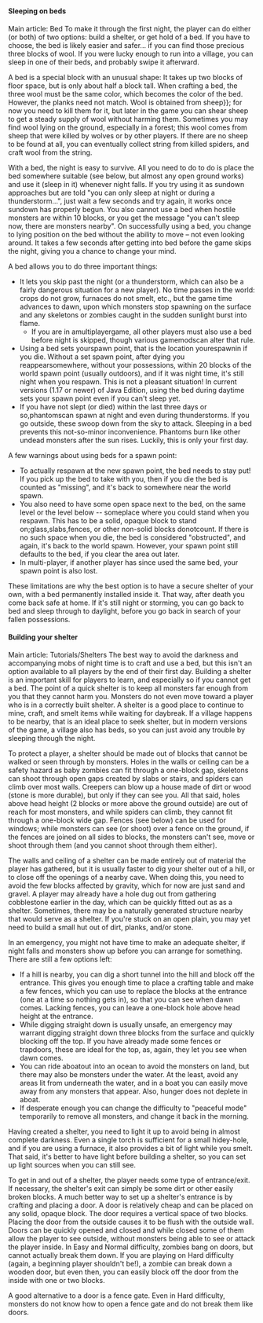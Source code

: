 ### 
#### Sleeping on beds
Main article: Bed
To make it through the first night, the player can do either (or both) of two options: build a shelter, or get hold of a bed. If you have to choose, the bed is likely easier and safer... if you can find those precious three blocks of wool. If you were lucky enough to run into a village, you can sleep in one of their beds, and probably swipe it afterward.

A bed is a special block with an unusual shape: It takes up two blocks of floor space, but is only about half a block tall. When crafting a bed, the three wool must be the same color, which becomes the color of the bed. However, the planks need not match. Wool is obtained from sheep}}; for now you need to kill them for it, but later in the game you can shear sheep to get a steady supply of wool without harming them. Sometimes you may find wool lying on the ground, especially in a forest; this wool comes from sheep that were killed by wolves or by other players. If there are no sheep to be found at all, you can eventually collect string from killed spiders, and craft wool from the string.


With a bed, the night is easy to survive. All you need to do to do is place the bed somewhere suitable (see below, but almost any open ground works) and use it (sleep in it) whenever night falls. If you try using it as sundown approaches but are told "you can only sleep at night or during a thunderstorm...", just wait a few seconds and try again, it works once sundown has properly begun. You also cannot use a bed when hostile monsters are within 10 blocks, or you get the message "you can't sleep now, there are monsters nearby". On successfully using a bed, you change to lying position on the bed without the ability to move – not even looking around. It takes a few seconds after getting into bed before the game skips the night, giving you a chance to change your mind.

A bed allows you to do three important things:

- It lets you skip past the night (or a thunderstorm, which can also be a fairly dangerous situation for a new player). No time passes in the world: crops do not grow, furnaces do not smelt, etc., but the game time advances to dawn, upon which monsters stop spawning on the surface and any skeletons or zombies caught in the sudden sunlight burst into flame.
	- If you are in amultiplayergame, all other players must also use a bed before night is skipped, though various gamemodscan alter that rule.
- Using a bed sets yourspawn point, that is the location yourespawnin if you die. Without a set spawn point, after dying you reappearsomewhere, without your possessions, within 20 blocks of the world spawn point (usually outdoors), and if it was night time, it's still night when you respawn. This is not a pleasant situation! In current versions (1.17 or newer) of Java Edition, using the bed during daytime sets your spawn point even if you can't sleep yet.
- If you have not slept (or died) within the last three days or so,phantomscan spawn at night and even during thunderstorms. If you go outside, these swoop down from the sky to attack. Sleeping in a bed prevents this not-so-minor inconvenience. Phantoms burn like other undead monsters after the sun rises. Luckily, this is only your first day.

A few warnings about using beds for a spawn point:

- To actually respawn at the new spawn point, the bed needs to stay put! If you pick up the bed to take with you, then if you die the bed is counted as "missing", and it's back to somewhere near the world spawn.
- You also need to have some open space next to the bed, on the same level or the level below -- someplace where you could stand when you respawn. This has to be a solid, opaque block to stand on;glass,slabs,fences, or other non-solid blocks donotcount. If there is no such space when you die, the bed is considered "obstructed", and again, it's back to the world spawn. However, your spawn point still defaults to the bed, if you clear the area out later.
- In multi-player, if another player has since used the same bed, your spawn point is also lost.

These limitations are why the best option is to have a secure shelter of your own, with a bed permanently installed inside it. That way, after death you come back safe at home. If it's still night or storming, you can go back to bed and sleep through to daylight, before you go back in search of your fallen possessions.

#### Building your shelter
Main article: Tutorials/Shelters
The best way to avoid the darkness and accompanying mobs of night time is to craft and use a bed, but this isn't an option available to all players by the end of their first day. Building a shelter is an important skill for players to learn, and especially so if you cannot get a bed. The point of a quick shelter is to keep all monsters far enough from you that they cannot harm you. Monsters do not even move toward a player who is in a correctly built shelter. A shelter is a good place to continue to mine, craft, and smelt items while waiting for daybreak. If a village happens to be nearby, that is an ideal place to seek shelter, but in modern versions of the game, a village also has beds, so you can just avoid any trouble by sleeping through the night. 

To protect a player, a shelter should be made out of blocks that cannot be walked or seen through by monsters. Holes in the walls or ceiling can be a safety hazard as baby zombies can fit through a one-block gap, skeletons can shoot through open gaps created by slabs or stairs, and spiders can climb over most walls. Creepers can blow up a house made of dirt or wood (stone is more durable), but only if they can see you. All that said, holes above head height (2 blocks or more above the ground outside) are out of reach for most monsters, and while spiders can climb, they cannot fit through a one-block wide gap. Fences (see below) can be used for windows; while monsters can see (or shoot) over a fence on the ground, if the fences are joined on all sides to blocks, the monsters can't see, move or shoot through them (and you cannot shoot through them either). 

The walls and ceiling of a shelter can be made entirely out of material the player has gathered, but it is usually faster to dig your shelter out of a hill, or to close off the openings of a nearby cave. When doing this, you need to avoid the few blocks affected by gravity, which for now are just sand and gravel. A player may already have a hole dug out from gathering cobblestone earlier in the day, which can be quickly fitted out as as a shelter. Sometimes, there may be a naturally generated structure nearby that would serve as a shelter. If you're stuck on an open plain, you may yet need to build a small hut out of dirt, planks, and/or stone. 

In an emergency, you might not have time to make an adequate shelter, if night falls and monsters show up before you can arrange for something. There are still a few options left:

- If a hill is nearby, you can dig a short tunnel into the hill and block off the entrance. This gives you enough time to place a crafting table and make a few fences, which you can use to replace the blocks at the entrance (one at a time so nothing gets in), so that you can see when dawn comes. Lacking fences, you can leave a one-block hole above head height at the entrance.
- While digging straight down is usually unsafe, an emergency may warrant digging straight down three blocks from the surface and quickly blocking off the top. If you have already made some fences or trapdoors, these are ideal for the top, as, again, they let you see when dawn comes.
- You can ride aboatout into an ocean to avoid the monsters on land, but there may also be monsters under the water. At the least, avoid any areas lit from underneath the water, and in a boat you can easily move away from any monsters that appear. Also, hunger does not deplete in aboat.
- If desperate enough you can change the difficulty to "peaceful mode" temporarily to remove all monsters, and change it back in the morning.

Having created a shelter, you need to light it up to avoid being in almost complete darkness. Even a single torch is sufficient for a small hidey-hole, and if you are using a furnace, it also provides a bit of light while you smelt. That said, it's better to have light before building a shelter, so you can set up light sources when you can still see.

To get in and out of a shelter, the player needs some type of entrance/exit. If necessary, the shelter's exit can simply be some dirt or other easily broken blocks. A much better way to set up a shelter's entrance is by crafting and placing a door. A door is relatively cheap and can be placed on any solid, opaque block. The door requires a vertical space of two blocks. Placing the door from the outside causes it to be flush with the outside wall. Doors can be quickly opened and closed and while closed some of them allow the player to see outside, without monsters being able to see or attack the player inside. In Easy and Normal difficulty, zombies bang on doors, but cannot actually break them down. If you are playing on Hard difficulty (again, a beginning player shouldn't be!), a zombie can break down a wooden door, but even then, you can easily block off the door from the inside with one or two blocks.

A good alternative to a door is a fence gate. Even in Hard difficulty, monsters do not know how to open a fence gate and do not break them like doors.

